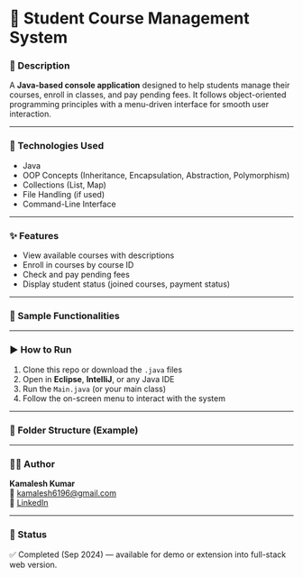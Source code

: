 # 📘 Student Course Management System

### 📌 Description
A **Java-based console application** designed to help students manage their courses, enroll in classes, and pay pending fees. It follows object-oriented programming principles with a menu-driven interface for smooth user interaction.

---

### 🧰 Technologies Used
- Java
- OOP Concepts (Inheritance, Encapsulation, Abstraction, Polymorphism)
- Collections (List, Map)
- File Handling (if used)
- Command-Line Interface

---

### ✨ Features
- View available courses with descriptions
- Enroll in courses by course ID
- Check and pay pending fees
- Display student status (joined courses, payment status)

---

### 🧪 Sample Functionalities


---

### ▶️ How to Run

1. Clone this repo or download the `.java` files
2. Open in **Eclipse**, **IntelliJ**, or any Java IDE
3. Run the `Main.java` (or your main class)
4. Follow the on-screen menu to interact with the system

---

### 📂 Folder Structure (Example)


---

### 🧑‍💻 Author
**Kamalesh Kumar**  
📧 [kamalesh6196@gmail.com](mailto:kamalesh6196@gmail.com)  
🔗 [LinkedIn](https://linkedin.com/in/kamalesh6196)

---

### 🔖 Status
✅ Completed (Sep 2024) — available for demo or extension into full-stack web version.

